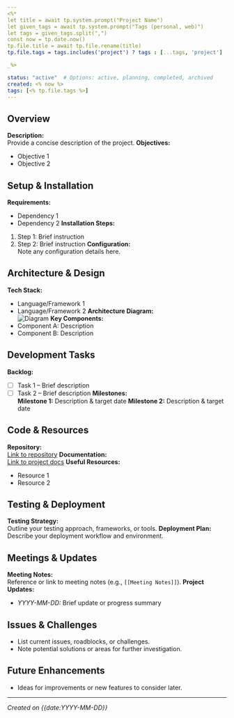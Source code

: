 ```yaml
---
<%*
let title = await tp.system.prompt("Project Name")
let given_tags = await tp.system.prompt("Tags (personal, web)")
let tags = given_tags.split(",")
const now = tp.date.now()
tp.file.title = await tp.file.rename(title)
tp.file.tags = tags.includes('project') ? tags : [...tags, 'project']

_%>

status: "active"  # Options: active, planning, completed, archived
created: <% now %>
tags: [<% tp.file.tags %>]
---
```


## Overview
**Description:**  
Provide a concise description of the project.
**Objectives:**  
  - Objective 1
  - Objective 2

## Setup & Installation
**Requirements:**  
  - Dependency 1
  - Dependency 2
**Installation Steps:**  
  1. Step 1: Brief instruction
  2. Step 2: Brief instruction
**Configuration:**  
Note any configuration details here.

## Architecture & Design
**Tech Stack:**  
  - Language/Framework 1
  - Language/Framework 2
**Architecture Diagram:**  
![Diagram]()
**Key Components:**  
  - Component A: Description
  - Component B: Description

## Development Tasks
**Backlog:**  
  - [ ] Task 1 – Brief description
  - [ ] Task 2 – Brief description
**Milestones:**  
  **Milestone 1:** Description & target date
  **Milestone 2:** Description & target date

## Code & Resources
**Repository:**  
[Link to repository](https://github.com/your-repo)
**Documentation:**  
[Link to project docs](#)
**Useful Resources:**  
  - Resource 1
  - Resource 2

## Testing & Deployment
**Testing Strategy:**  
Outline your testing approach, frameworks, or tools.
**Deployment Plan:**  
Describe your deployment workflow and environment.

## Meetings & Updates
**Meeting Notes:**  
Reference or link to meeting notes (e.g., `[[Meeting Notes]]`).
**Project Updates:**  
  - *YYYY-MM-DD:* Brief update or progress summary

## Issues & Challenges
- List current issues, roadblocks, or challenges.
- Note potential solutions or areas for further investigation.

## Future Enhancements
- Ideas for improvements or new features to consider later.

---

*Created on {{date:YYYY-MM-DD}}*